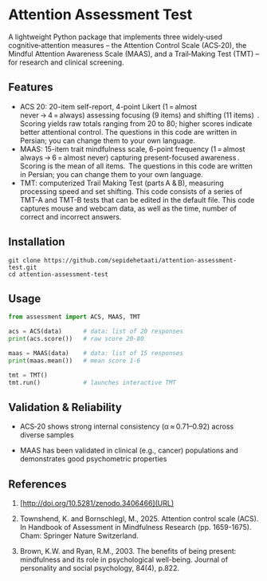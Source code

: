 # Attention Assessment Test
A lightweight Python package that implements three widely‑used cognitive‑attention measures – the Attention Control Scale (ACS‑20), the Mindful Attention Awareness Scale (MAAS), and a Trail‑Making Test (TMT) – for research and clinical screening.

## Features

- ACS 20: 20-item self-report, 4-point Likert (1 = almost never → 4 = always) assessing focusing (9 items) and shifting (11 items)  . Scoring yields raw totals ranging from 20 to 80; higher scores indicate better attentional control. The questions in this code are written in Persian; you can change them to your own language. 
- MAAS: 15-item trait mindfulness scale, 6-point frequency (1 = almost always → 6 = almost never) capturing present-focused awareness . Scoring is the mean of all items.  The questions in this code are written in Persian; you can change them to your own language. 
- TMT: computerized Trail Making Test (parts A & B), measuring processing speed and set shifting. This code consists of a series of TMT-A and TMT-B tests that can be edited in the default file. This code captures mouse and webcam data, as well as the time, number of correct and incorrect answers.

## Installation
```
git clone https://github.com/sepidehetaati/attention-assessment-test.git
cd attention-assessment-test
```
## Usage
```python
from assessment import ACS, MAAS, TMT

acs = ACS(data)      # data: list of 20 responses
print(acs.score())   # raw score 20‑80

maas = MAAS(data)    # data: list of 15 responses
print(maas.mean())   # mean score 1‑6

tmt = TMT()
tmt.run()            # launches interactive TMT
```
## Validation & Reliability
- ACS‑20 shows strong internal consistency (α ≈ 0.71–0.92) across diverse samples 

- MAAS has been validated in clinical (e.g., cancer) populations and demonstrates good psychometric properties

## References
1.  [http://doi.org/10.5281/zenodo.3406466](URL)

2. Townshend, K. and Bornschlegl, M., 2025. Attention control scale (ACS). In Handbook of Assessment in Mindfulness Research (pp. 1659-1675). Cham: Springer Nature Switzerland.

3. Brown, K.W. and Ryan, R.M., 2003. The benefits of being present: mindfulness and its role in psychological well-being. Journal of personality and social psychology, 84(4), p.822.

